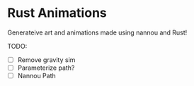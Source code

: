 # Rust Animations

Generateive art and animations made using nannou and Rust!

TODO:

- [ ] Remove gravity sim
- [ ] Parameterize path?
- [ ] Nannou Path  